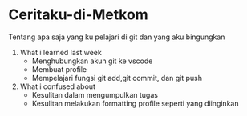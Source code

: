 # Ceritaku-di-Metkom
Tentang apa saja yang ku pelajari di git dan yang aku bingungkan
1. What i learned last week
    * Menghubungkan akun git ke vscode
    * Membuat profile
    * Mempelajari fungsi git add,git commit, dan git push
2. What i confused about
    * Kesulitan dalam mengumpulkan tugas
    * Kesulitan melakukan formatting profile seperti yang diinginkan